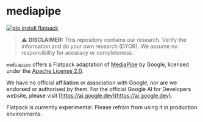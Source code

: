 # mediapipe

[![pip install flatpack](https://img.shields.io/badge/pip%20install-flatpack-5865f2)](https://pypi.org/project/flatpack/)

> :warning: **DISCLAIMER:** This repository contains our research. Verify the information and do your own research (DYOR). We assume no responsibility for accuracy or completeness.

`mediapipe` offers a Flatpack adaptation of [MediaPipe](https://github.com/google-ai-edge/mediapipe) by Google, licensed under the [Apache License 2.0](https://github.com/google-ai-edge/mediapipe/blob/master/LICENSE).

We have no official affiliation or association with Google, nor are we endorsed or authorised by them. For the official Google AI for Developers website, please visit [https://ai.google.dev](https://ai.google.dev).

Flatpack is currently experimental. Please refrain from using it in production environments.